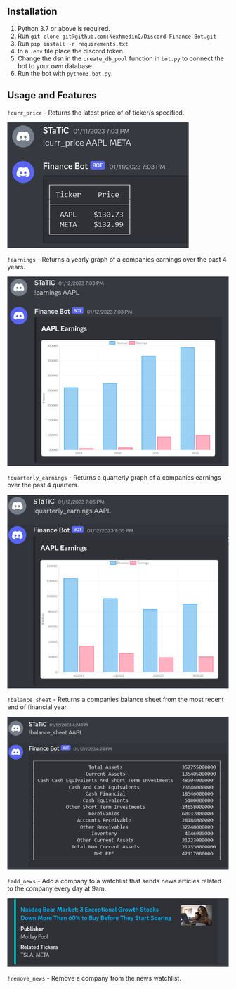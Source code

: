 ## Installation
1. Python 3.7 or above is required.
2. Run `git clone git@github.com:NexhmedinQ/Discord-Finance-Bot.git`
3. Run `pip install -r requirements.txt`
4. In a `.env` file place the discord token.
5. Change the dsn in the `create_db_pool` function in `bot.py` to connect the bot to your own database. 
6. Run the bot with `python3 bot.py`. 

## Usage and Features
`!curr_price` - Returns the latest price of of ticker/s specified.

![](assets/images/curr_price.PNG)

`!earnings` - Returns a yearly graph of a companies earnings over the past 4 years.

![](assets/images/earnings.PNG)

`!quarterly_earnings` - Returns a quarterly graph of a companies earnings over the past 4 quarters.

![](assets/images/quarterly_earnings.PNG)

`!balance_sheet` - Returns a companies balance sheet from the most recent end of financial year.

![](assets/images/balance_sheet.PNG)

`!add_news` - Add a company to a watchlist that sends news articles related to the company every day at 9am. 

![](assets/images/add_news.PNG)

`!remove_news` - Remove a company from the news watchlist. 
